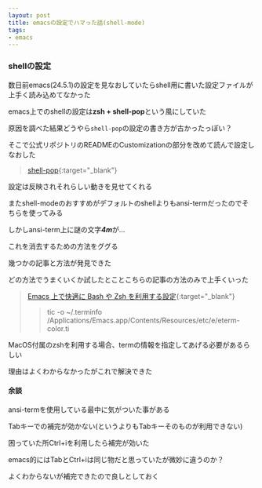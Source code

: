 ```yaml
---
layout: post
title: emacsの設定でハマった話(shell-mode)
tags:
- emacs
---
```


### shellの設定

数日前emacs(24.5.1)の設定を見なおしていたらshell用に書いた設定ファイルが上手く読み込めてなかった

emacs上でのshellの設定は**zsh + shell-pop**という風にしていた

原因を調べた結果どうやら`shell-pop`の設定の書き方が古かったっぽい？

そこで公式リポジトリのREADMEのCustomizationの部分を改めて読んで設定しなおした

> [shell-pop](https://github.com/kyagi/shell-pop-el){:target="_blank"}

設定は反映されそれらしい動きを見せてくれる

またshell-modeのおすすめがデフォルトのshellよりもansi-termだったのでそちらを使ってみる

しかしansi-term上に謎の文字***4m***が…

これを消去するための方法をググる

幾つかの記事と方法が発見できた

どの方法でうまくいくか試したとことこちらの記事の方法のみで上手くいった

> [Emacs 上で快適に Bash や Zsh を利用する設定](http://sakito.jp/emacs/emacsshell.html){:target="_blank"}
>
>> tic -o ~/.terminfo /Applications/Emacs.app/Contents/Resources/etc/e/eterm-color.ti

MacOS付属のzshを利用する場合、termの情報を指定してあげる必要があるらしい

理由はよくわからなかったがこれで解決できた

#### 余談

ansi-termを使用している最中に気がついた事がある

Tabキーでの補完が効かない(というよりもTabキーそのものが利用できない)

困っていた所Ctrl+iを利用したら補完が効いた

emacs的にはTabとCtrl+iは同じ物だと思っていたが微妙に違うのか？

よくわからないが補完できたので良しとしておく
